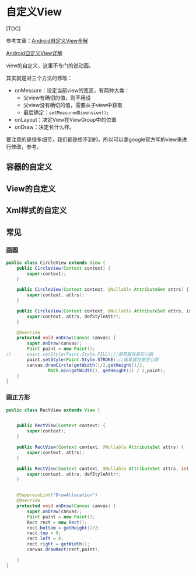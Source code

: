 自定义View
==========

[TOC]

参考文章：[Android自定义View全解](https://www.jianshu.com/p/705a6cb6bfee)

[Android自定义View详解](https://www.imooc.com/article/68989) 

view的自定义，这里不专门的说动画。

其实就是对三个方法的修改：

- onMessure：设定当前view的宽高，有两种大类：
  - 父view有确切的值，则不用设
  - 父view没有确切的值，需要从子view中获取
  - 最后确定：`setMeasuredDimension();`
- onLayout：决定View在ViewGroup中的位置
- onDraw：决定长什么样。



要注意的是很多细节，我们都是想不到的，所以可以拿google官方写的view来进行修改，参考。



容器的自定义
------------







View的自定义
------------









Xml样式的自定义
---------------







常见
----

### 画圆

```java
public class CircleView extends View {
    public CircleView(Context context) {
        super(context);
    }

    public CircleView(Context context, @Nullable AttributeSet attrs) {
        super(context, attrs);
    }

    public CircleView(Context context, @Nullable AttributeSet attrs, int defStyleAttr) {
        super(context, attrs, defStyleAttr);
    }

    @Override
    protected void onDraw(Canvas canvas) {
        super.onDraw(canvas);
        Paint paint = new Paint();
//      paint.setStyle(Paint.Style.FILL);//画笔属性是实心圆
        paint.setStyle(Paint.Style.STROKE);//画笔属性是空心圆
        canvas.drawCircle(getWidth()/2,getHeight()/2,
                Math.min(getWidth(), getHeight()) / 2,paint);
    }
}
```



### 画正方形

```java
public class RectView extends View {


    public RectView(Context context) {
        super(context);
    }

    public RectView(Context context, @Nullable AttributeSet attrs) {
        super(context, attrs);
    }

    public RectView(Context context, @Nullable AttributeSet attrs, int defStyleAttr) {
        super(context, attrs, defStyleAttr);
    }


    @SuppressLint("DrawAllocation")
    @Override
    protected void onDraw(Canvas canvas) {
        super.onDraw(canvas);
        Paint paint = new Paint();
        Rect rect = new Rect();
        rect.bottom = getHeight()/2;
        rect.top = 0;
        rect.left = 0;
        rect.right = getWidth();
        canvas.drawRect(rect,paint);

    }
}
```

